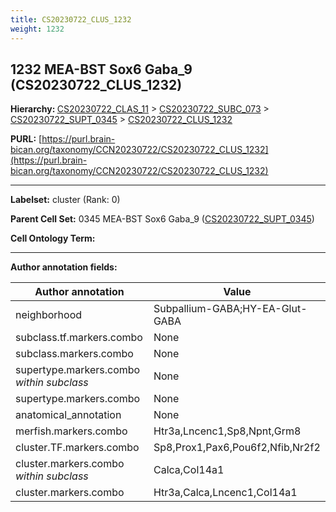 ```yaml
---
title: CS20230722_CLUS_1232
weight: 1232
---
```

## 1232 MEA-BST Sox6 Gaba_9 (CS20230722_CLUS_1232)
<b>Hierarchy: </b>
[CS20230722_CLAS_11](../CS20230722_CLAS_11) >
[CS20230722_SUBC_073](../CS20230722_SUBC_073) >
[CS20230722_SUPT_0345](../CS20230722_SUPT_0345) >
[CS20230722_CLUS_1232](../CS20230722_CLUS_1232)

**PURL:** [https://purl.brain-bican.org/taxonomy/CCN20230722/CS20230722_CLUS_1232](https://purl.brain-bican.org/taxonomy/CCN20230722/CS20230722_CLUS_1232)

---


**Labelset:** cluster (Rank: 0)

**Parent Cell Set:** 0345 MEA-BST Sox6 Gaba_9 ([CS20230722_SUPT_0345](../CS20230722_SUPT_0345))



**Cell Ontology Term:** 

[MARKER GENES.]: #


---

[TRANSFERRED ANNOTATIONS.]: #


[AUTHOR ANNOTATION FIELDS.]: #


**Author annotation fields:**

| Author annotation | Value |
|-------------------|-------|
|neighborhood|Subpallium-GABA;HY-EA-Glut-GABA|
|subclass.tf.markers.combo|None|
|subclass.markers.combo|None|
|supertype.markers.combo _within subclass_|None|
|supertype.markers.combo|None|
|anatomical_annotation|None|
|merfish.markers.combo|Htr3a,Lncenc1,Sp8,Npnt,Grm8|
|cluster.TF.markers.combo|Sp8,Prox1,Pax6,Pou6f2,Nfib,Nr2f2|
|cluster.markers.combo _within subclass_|Calca,Col14a1|
|cluster.markers.combo|Htr3a,Calca,Lncenc1,Col14a1|

